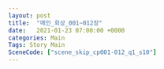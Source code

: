 ```yaml
---
layout: post
title:  "메인_회상_001~012장"
date:   2021-01-23 07:00:00 +0000
categories: Main
Tags: Story Main
SceneCode: ["scene_skip_cp001-012_q1_s10"]
---
```

